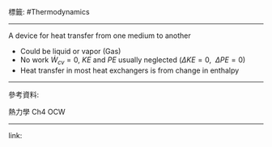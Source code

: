 標籤: #Thermodynamics 

---

A device for heat transfer from one medium to another

- Could be liquid or vapor (Gas)
- No work $\dot{ W }_{ cv } = 0$, $KE$ and $PE$ usually neglected ($\Delta KE = 0, \ \ \Delta PE = 0$)
- Heat transfer in most heat exchangers is from change in enthalpy

---

參考資料:

熱力學 Ch4 OCW

---

link: